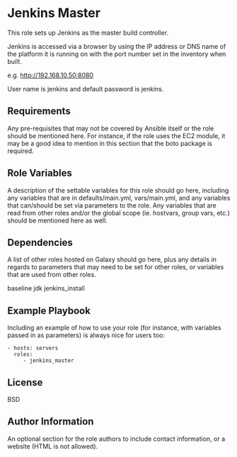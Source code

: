 Jenkins Master
==============

This role sets up Jenkins as the master build controller.

Jenkins is accessed via a browser by using the IP address or DNS name of the platform it is running on with the port number set in the inventory when built.

e.g. http://192.168.10.50:8080

User name is jenkins and default password is jenkins.


Requirements
------------

Any pre-requisites that may not be covered by Ansible itself or the role should be mentioned here. For instance, if the role uses the EC2 module, it may be a good idea to mention in this section that the boto package is required.

Role Variables
--------------

A description of the settable variables for this role should go here, including any variables that are in defaults/main.yml, vars/main.yml, and any variables that can/should be set via parameters to the role. Any variables that are read from other roles and/or the global scope (ie. hostvars, group vars, etc.) should be mentioned here as well.

Dependencies
------------

A list of other roles hosted on Galaxy should go here, plus any details in regards to parameters that may need to be set for other roles, or variables that are used from other roles.

baseline
jdk
jenkins_install

Example Playbook
----------------

Including an example of how to use your role (for instance, with variables passed in as parameters) is always nice for users too:

    - hosts: servers
      roles:
         - jenkins_master

License
-------

BSD

Author Information
------------------

An optional section for the role authors to include contact information, or a website (HTML is not allowed).
